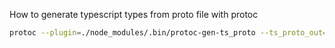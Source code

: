 How to generate typescript types from proto file with protoc

```bash
protoc --plugin=./node_modules/.bin/protoc-gen-ts_proto --ts_proto_out=./ --ts_proto_opt=nestJs=true ./proto/auth.proto
```
